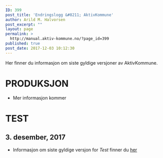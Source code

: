 ```yaml
---
ID: 399
post_title: 'Endringslogg &#8211; AktivKommune'
author: Arild M. Halvorsen
post_excerpt: ""
layout: page
permalink: >
  http://manual.aktiv-kommune.no/?page_id=399
published: true
post_date: 2017-12-03 10:12:30
---
```

Her finner du informasjon om siste gyldige versjoner av AktivKommune.

# PRODUKSJON
- Mer informasjon kommer

# TEST

## 3. desember, 2017
- Informasjon om siste gyldige versjon for *Test* finner du [her](#)